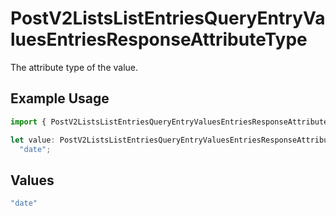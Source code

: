 # PostV2ListsListEntriesQueryEntryValuesEntriesResponseAttributeType

The attribute type of the value.

## Example Usage

```typescript
import { PostV2ListsListEntriesQueryEntryValuesEntriesResponseAttributeType } from "attio-js/models/operations";

let value: PostV2ListsListEntriesQueryEntryValuesEntriesResponseAttributeType =
  "date";
```

## Values

```typescript
"date"
```